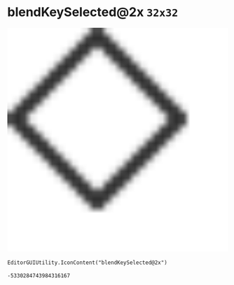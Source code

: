 # blendKeySelected@2x `32x32`
<img src="/img/blendKeySelected@2x.png" width=512 height=512>

``` CSharp
EditorGUIUtility.IconContent("blendKeySelected@2x")
```
```
-5330284743984316167
```

